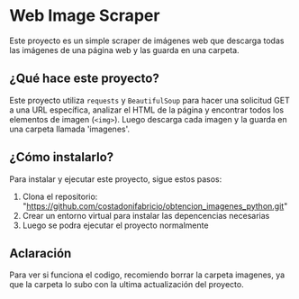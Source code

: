 # Web Image Scraper

Este proyecto es un simple scraper de imágenes web que descarga todas las imágenes de una página web y las guarda en una carpeta.

## ¿Qué hace este proyecto?

Este proyecto utiliza `requests` y `BeautifulSoup` para hacer una solicitud GET a una URL específica, analizar el HTML de la página y encontrar todos los elementos de imagen (`<img>`). Luego descarga cada imagen y la guarda en una carpeta llamada 'imagenes'.

## ¿Cómo instalarlo?

Para instalar y ejecutar este proyecto, sigue estos pasos:

1. Clona el repositorio: "https://github.com/costadonifabricio/obtencion_imagenes_python.git"
2. Crear un entorno virtual para instalar las depencencias necesarias
3. Luego se podra ejecutar el proyecto normalmente

## Aclaración

Para ver si funciona el codigo, recomiendo borrar la carpeta imagenes, ya que la carpeta lo subo con la ultima actualización del proyecto.